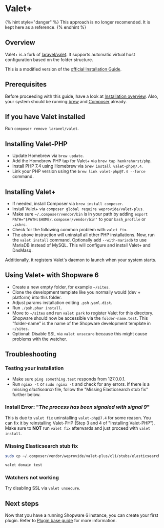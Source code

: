 # Valet+

{% hint style="danger" %}
This approach is no longer recomended. It is kept here as a reference.
{% endhint %}

## Overview

Valet+ is a fork of [laravel/valet](https://github.com/laravel/valet). It supports automatic virtual host configuration based on the folder structure.

This is a modified version of the [official Installation Guide](https://github.com/weprovide/valet-plus/wiki/Installation).

## Prerequisites

Before proceeding with this guide, have a look at [Installation overview](overview.md). Also, your system should be running [brew](https://brew.sh/) and [Composer](https://getcomposer.org/) already.

## If you have Valet installed

Run `composer remove laravel/valet`.

## Installing Valet-PHP

* Update Homebrew via `brew update`.
* Add the Homebrew PHP tap for Valet+ via `brew tap henkrehorst/php`.
* Install PHP 7.4 using Homebrew via `brew install valet-php@7.4`.
* Link your PHP version using the `brew link valet-php@7.4 --force` command.

## Installing Valet+

* If needed, install Composer via `brew install composer`.
* Install Valet+ via `composer global require weprovide/valet-plus`.
* Make sure `~/.composer/vendor/bin` is in your path by adding `export PATH="$PATH:$HOME/.composer/vendor/bin"` to your `bash_profile` or `.zshrc`.
* Check for the following common problem with `valet fix`.
* The above instruction will uninstall all other PHP installations. Now, run the `valet install` command. Optionally add `--with-mariadb` to use MariaDB instead of MySQL. This will configure and install Valet+ and DnsMasq.

Additionally, it registers Valet's daemon to launch when your system starts.

## Using Valet+ with Shopware 6

* Create a new empty folder, for example `~/sites`.
* Clone the development template like you normally would \(dev + platform\) into this folder.
* Adjust params installation editing `.psh.yaml.dist`.
* Run `./psh.phar install`.
* Move to `~/sites` and run `valet park` to register Valet for this directory. Shopware should now be accessible via the `folder-name.test`. This "folder-name" is the name of the Shopware development template in `~/sites`.
* Optional: Disable SSL via `valet unsecure` because this might cause problems with the watcher.

## Troubleshooting

### Testing your installation

* Make sure `ping something.test` responds from 127.0.0.1.
* Run `nginx -t` or `sudo nginx -t` and check for any errors. If there is a missing *elastisearch* file, follow the "Missing Elasticsearch stub fix" further below.

### Install Error: "*The process has been signaled with signal 9*"

This is due to `valet fix` uninstalling `valet-php@7.4` for some reason. You can fix it by reinstalling Valet-PHP \(Step 3 and 4 of "Installing Valet-PHP"\). Make sure to **NOT** run `valet fix` afterwards and just proceed with `valet install`.

### Missing Elasticsearch stub fix

```bash
sudo cp ~/.composer/vendor/weprovide/valet-plus/cli/stubs/elasticsearch.conf /usr/local/etc/nginx/valet/elasticsearch.conf
```

```bash
valet domain test
```

### Watchers not working

Try disabling SSL via `valet unsecure`.

## Next steps

Now that you have a running Shopware 6 instance, you can create your first plugin. Refer to [Plugin base guide](../../plugins/plugins/plugin-base-guide.md) for more information.
